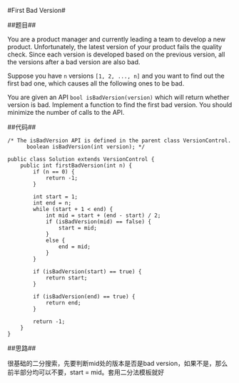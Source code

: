 #First Bad Version#

##题目##

You are a product manager and currently leading a team to develop a new product. Unfortunately, the latest version of your product fails the quality check. Since each version is developed based on the previous version, all the versions after a bad version are also bad.

Suppose you have `n` versions `[1, 2, ..., n]` and you want to find out the first bad one, which causes all the following ones to be bad.

You are given an API `bool isBadVersion(version)` which will return whether version is bad. Implement a function to find the first bad version. You should minimize the number of calls to the API.

##代码##

	/* The isBadVersion API is defined in the parent class VersionControl.
	      boolean isBadVersion(int version); */
	
	public class Solution extends VersionControl {
	    public int firstBadVersion(int n) {
	        if (n == 0) {
	            return -1;
	        }
	        
	        int start = 1;
	        int end = n;
	        while (start + 1 < end) {
	            int mid = start + (end - start) / 2;
	            if (isBadVersion(mid) == false) {
	                start = mid;
	            }
	            else {
	                end = mid;
	            }
	        }
	        
	        if (isBadVersion(start) == true) {
	            return start;
	        }
	        
	        if (isBadVersion(end) == true) {
	            return end;
	        }
	        
	        return -1;
	    }
	}

##思路##

很基础的二分搜索，先要判断mid处的版本是否是bad version，如果不是，那么前半部分均可以不要，start = mid。套用二分法模板就好
